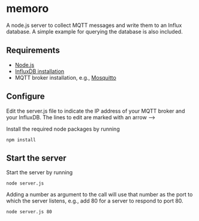 # memoro
A node.js server to collect MQTT messages and write them to an Influx database. A simple example for querying the database is also included.

## Requirements
- [Node.js](https://nodejs.org/en/download/)
- [InfluxDB installation](https://portal.influxdata.com/downloads/)
- MQTT broker installation, e.g., [Mosquitto](https://mosquitto.org/download/)

## Configure
Edit the server.js file to indicate the IP address of your MQTT broker and your InfluxDB. The lines to edit are marked with an arrow -->

Install the required node packages by running
```
npm install
```

## Start the server
Start the server by running
```
node server.js 
```
Adding a number as argument to the call will use that number as the port to which the server listens, e.g., add 80 for a server to respond to port 80.
```
node server.js 80
```
